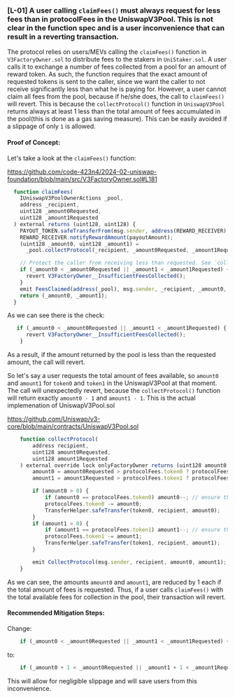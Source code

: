 ### [L-01] A user calling `claimFees()` must always request for less fees than in protocolFees in the UniswapV3Pool. This is not clear in the function spec and is a user inconvenience that can result in a reverting transaction.

The protocol relies on users/MEVs calling the `claimFees()` function in `V3FactoryOwner.sol` to distribute fees to the stakers in `UniStaker.sol`. A user calls it to exchange a number of fees collected from a pool for an amount of reward token. As such, the function requires that the exact amount of requested tokens is sent to the caller, since we want the caller to not receive significantly less than what he is paying for. However, a user cannot claim all fees from the pool, because if he/she does, the call to `claimFees()` will revert. This is because the `collectProtocol()` function in `UniswapV3Pool` returns always at least 1 less than the total amount of fees accumulated in the pool(this is done as a gas saving measure). This can be easily avoided if a slippage of only `1` is allowed.

#### Proof of Concept:
Let's take a look at the `claimFees()` function:

https://github.com/code-423n4/2024-02-uniswap-foundation/blob/main/src/V3FactoryOwner.sol#L181
```js
  function claimFees(
    IUniswapV3PoolOwnerActions _pool,
    address _recipient,
    uint128 _amount0Requested,
    uint128 _amount1Requested
  ) external returns (uint128, uint128) {
    PAYOUT_TOKEN.safeTransferFrom(msg.sender, address(REWARD_RECEIVER), payoutAmount);
    REWARD_RECEIVER.notifyRewardAmount(payoutAmount);
    (uint128 _amount0, uint128 _amount1) =
      _pool.collectProtocol(_recipient, _amount0Requested, _amount1Requested);

    // Protect the caller from receiving less than requested. See `collectProtocol` for context.
    if (_amount0 < _amount0Requested || _amount1 < _amount1Requested) {
      revert V3FactoryOwner__InsufficientFeesCollected();
    }
    emit FeesClaimed(address(_pool), msg.sender, _recipient, _amount0, _amount1);
    return (_amount0, _amount1);
  }

```
As we can see there is the check:

```js
   if (_amount0 < _amount0Requested || _amount1 < _amount1Requested) {
      revert V3FactoryOwner__InsufficientFeesCollected();
    }
```
As a result, if the amount returned by the pool is less than the requested amount, the call will revert.

So let's say a user requests the total amount of fees available, so `amount0` and `amount1` for `token0` and `token1` in the UniswapV3Pool at that moment. The call will unexpectedly revert, because the `collectProtocol()` function will return exactly `amount0 - 1` and `amount1 - 1`. This is the actual implemenation of UniswapV3Pool.sol

https://github.com/Uniswap/v3-core/blob/main/contracts/UniswapV3Pool.sol
```js
    function collectProtocol(
        address recipient,
        uint128 amount0Requested,
        uint128 amount1Requested
    ) external override lock onlyFactoryOwner returns (uint128 amount0, uint128 amount1) {
        amount0 = amount0Requested > protocolFees.token0 ? protocolFees.token0 : amount0Requested;
        amount1 = amount1Requested > protocolFees.token1 ? protocolFees.token1 : amount1Requested;

        if (amount0 > 0) {
            if (amount0 == protocolFees.token0) amount0--; // ensure that the slot is not cleared, for gas savings
            protocolFees.token0 -= amount0;
            TransferHelper.safeTransfer(token0, recipient, amount0);
        }
        if (amount1 > 0) {
            if (amount1 == protocolFees.token1) amount1--; // ensure that the slot is not cleared, for gas savings
            protocolFees.token1 -= amount1;
            TransferHelper.safeTransfer(token1, recipient, amount1);
        }

        emit CollectProtocol(msg.sender, recipient, amount0, amount1);
    }
```

As we can see, the amounts `amount0` and `amount1`, are reduced by 1 each if the total amount of fees is requested.
Thus, if a user calls `claimFees()` with the total available fees for collection in the pool, their transaction will revert.

#### Recommended Mitigation Steps:
Change:

```js
    if (_amount0 < _amount0Requested || _amount1 < _amount1Requested) {
```

to:

```js
    if (_amount0 + 1 < _amount0Requested || _amount1 + 1 < _amount1Requested) {
```

This will allow for negligible slippage and will save users from this inconvenience.
